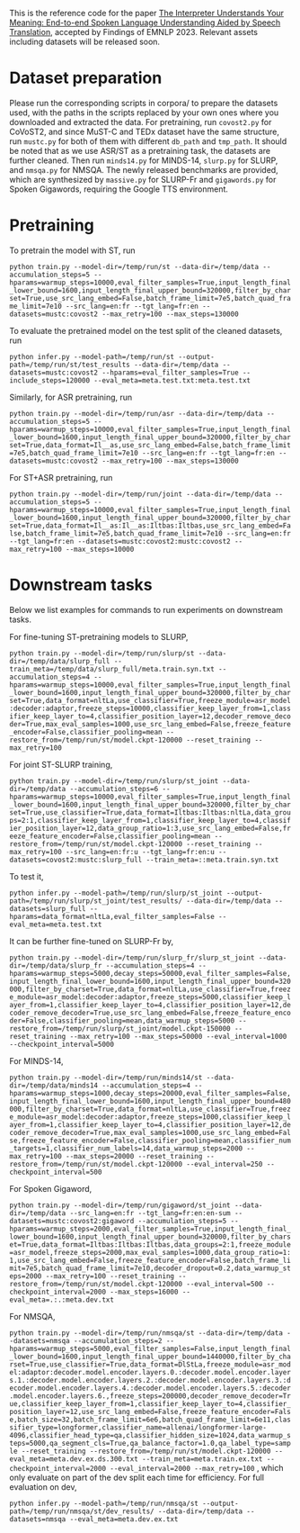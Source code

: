 This is the reference code for the paper [The Interpreter Understands Your Meaning: 
End-to-end Spoken Language Understanding Aided by Speech Translation](https://arxiv.org/abs/2305.09652), accepted by Findings of EMNLP 2023. Relevant assets including datasets will be released soon.

# Dataset preparation
Please run the corresponding scripts in corpora/ to prepare the datasets used, with the 
paths in the scripts replaced by your own ones where you downloaded and extracted the data.
For pretraining, run `covost2.py` for CoVoST2, and since MuST-C and TEDx dataset have 
the same structure, run `mustc.py` for both of them with different `db_path` and `tmp_path`.
It should be noted that as we use ASR/ST as a pretraining task, the datasets are further cleaned.
Then run `minds14.py` for MINDS-14, `slurp.py` for SLURP, and `nmsqa.py` for NMSQA.
The newly released benchmarks are provided, which are synthesized by `massive.py` for 
SLURP-Fr and `gigawords.py` for Spoken Gigawords, requiring the Google TTS environment.

# Pretraining
To pretrain the model with ST, run

`python train.py --model-dir=/temp/run/st --data-dir=/temp/data --accumulation_steps=5 --hparams=warmup_steps=10000,eval_filter_samples=True,input_length_final_lower_bound=1600,input_length_final_upper_bound=320000,filter_by_charset=True,use_src_lang_embed=False,batch_frame_limit=7e5,batch_quad_frame_limit=7e10 --src_lang=en:fr --tgt_lang=fr:en --datasets=mustc:covost2 --max_retry=100 --max_steps=130000
`

To evaluate the pretrained model on the test split of the cleaned datasets, run

`
python infer.py --model-path=/temp/run/st --output-path=/temp/run/st/test_results --data-dir=/temp/data --datasets=mustc:covost2 --hparams=eval_filter_samples=True --include_steps=120000 --eval_meta=meta.test.txt:meta.test.txt
`

Similarly, for ASR pretraining, run 

`
python train.py --model-dir=/temp/run/asr --data-dir=/temp/data --accumulation_steps=5 --hparams=warmup_steps=10000,eval_filter_samples=True,input_length_final_lower_bound=1600,input_length_final_upper_bound=320000,filter_by_charset=True,data_format=Il__as,use_src_lang_embed=False,batch_frame_limit=7e5,batch_quad_frame_limit=7e10 --src_lang=en:fr --tgt_lang=fr:en --datasets=mustc:covost2 --max_retry=100 --max_steps=130000
`

For ST+ASR pretraining, run

`
python train.py --model-dir=/temp/run/joint --data-dir=/temp/data --accumulation_steps=5 --hparams=warmup_steps=10000,eval_filter_samples=True,input_length_final_lower_bound=1600,input_length_final_upper_bound=320000,filter_by_charset=True,data_format=Il__as:Il__as:Iltbas:Iltbas,use_src_lang_embed=False,batch_frame_limit=7e5,batch_quad_frame_limit=7e10 --src_lang=en:fr --tgt_lang=fr:en --datasets=mustc:covost2:mustc:covost2 --max_retry=100 --max_steps=10000
`

# Downstream tasks
Below we list examples for commands to run experiments on downstream tasks.

For fine-tuning ST-pretraining models to SLURP,

`
python train.py --model-dir=/temp/run/slurp/st --data-dir=/temp/data/slurp_full --train_meta=/temp/data/slurp_full/meta.train.syn.txt --accumulation_steps=4 --hparams=warmup_steps=10000,eval_filter_samples=True,input_length_final_lower_bound=1600,input_length_final_upper_bound=320000,filter_by_charset=True,data_format=nltLa,use_classifier=True,freeze_module=asr_model:decoder:adaptor,freeze_steps=10000,classifier_keep_layer_from=1,classifier_keep_layer_to=4,classifier_position_layer=12,decoder_remove_decoder=True,max_eval_samples=1000,use_src_lang_embed=False,freeze_feature_encoder=False,classifier_pooling=mean --restore_from=/temp/run/st/model.ckpt-120000 --reset_training --max_retry=100
`

For joint ST-SLURP training,

`
python train.py --model-dir=/temp/run/slurp/st_joint --data-dir=/temp/data --accumulation_steps=6 --hparams=warmup_steps=10000,eval_filter_samples=True,input_length_final_lower_bound=1600,input_length_final_upper_bound=320000,filter_by_charset=True,use_classifier=True,data_format=Iltbas:Iltbas:nltLa,data_groups=2:1,classifier_keep_layer_from=1,classifier_keep_layer_to=4,classifier_position_layer=12,data_group_ratio=1:3,use_src_lang_embed=False,freeze_feature_encoder=False,classifier_pooling=mean --restore_from=/temp/run/st/model.ckpt-120000 --reset_training --max_retry=100 --src_lang=en:fr:u --tgt_lang=fr:en:u --datasets=covost2:mustc:slurp_full --train_meta=::meta.train.syn.txt
`

To test it, 

`
python infer.py --model-path=/temp/run/slurp/st_joint --output-path=/temp/run/slurp/st_joint/test_results/ --data-dir=/temp/data --datasets=slurp_full --hparams=data_format=nltLa,eval_filter_samples=False --eval_meta=meta.test.txt
`

It can be further fine-tuned on SLURP-Fr by,

`
python train.py --model-dir=/temp/run/slurp_fr/slurp_st_joint --data-dir=/temp/data/slurp_fr --accumulation_steps=4 --hparams=warmup_steps=5000,decay_steps=50000,eval_filter_samples=False,input_length_final_lower_bound=1600,input_length_final_upper_bound=320000,filter_by_charset=True,data_format=nltLa,use_classifier=True,freeze_module=asr_model:decoder:adaptor,freeze_steps=5000,classifier_keep_layer_from=1,classifier_keep_layer_to=4,classifier_position_layer=12,decoder_remove_decoder=True,use_src_lang_embed=False,freeze_feature_encoder=False,classifier_pooling=mean,data_warmup_steps=5000 --restore_from=/temp/run/slurp/st_joint/model.ckpt-150000 --reset_training --max_retry=100 --max_steps=50000 --eval_interval=1000 --checkpoint_interval=5000
`

For MINDS-14,

`
python train.py --model-dir=/temp/run/minds14/st --data-dir=/temp/data/minds14 --accumulation_steps=4 --hparams=warmup_steps=1000,decay_steps=20000,eval_filter_samples=False,input_length_final_lower_bound=1600,input_length_final_upper_bound=480000,filter_by_charset=True,data_format=nltLa,use_classifier=True,freeze_module=asr_model:decoder:adaptor,freeze_steps=1000,classifier_keep_layer_from=1,classifier_keep_layer_to=4,classifier_position_layer=12,decoder_remove_decoder=True,max_eval_samples=1000,use_src_lang_embed=False,freeze_feature_encoder=False,classifier_pooling=mean,classifier_num_targets=1,classifier_num_labels=14,data_warmup_steps=2000 --max_retry=100 --max_steps=20000 --reset_training --restore_from=/temp/run/st/model.ckpt-120000 --eval_interval=250 --checkpoint_interval=500
`

For Spoken Gigaword,

`
python train.py --model-dir=/temp/run/gigaword/st_joint --data-dir=/temp/data --src_lang=en:fr --tgt_lang=fr:en:en-sum --datasets=mustc:covost2:gigaword --accumulation_steps=5 --hparams=warmup_steps=2000,eval_filter_samples=True,input_length_final_lower_bound=1600,input_length_final_upper_bound=320000,filter_by_charset=True,data_format=Iltbas:Iltbas:Iltbas,data_groups=2:1,freeze_module=asr_model,freeze_steps=2000,max_eval_samples=1000,data_group_ratio=1:1,use_src_lang_embed=False,freeze_feature_encoder=False,batch_frame_limit=7e5,batch_quad_frame_limit=7e10,decoder_dropout=0.2,data_warmup_steps=2000 --max_retry=100 --reset_training --restore_from=/temp/run/st/model.ckpt-120000 --eval_interval=500 --checkpoint_interval=2000 --max_steps=16000 --eval_meta=.:.:meta.dev.txt
`

For NMSQA,

`
python train.py --model-dir=/temp/run/nmsqa/st --data-dir=/temp/data --datasets=nmsqa --accumulation_steps=2 --hparams=warmup_steps=5000,eval_filter_samples=False,input_length_final_lower_bound=1600,input_length_final_upper_bound=1440000,filter_by_charset=True,use_classifier=True,data_format=DlStLa,freeze_module=asr_model:adaptor:decoder.model.encoder.layers.0.:decoder.model.encoder.layers.1.:decoder.model.encoder.layers.2.:decoder.model.encoder.layers.3.:decoder.model.encoder.layers.4.:decoder.model.encoder.layers.5.:decoder.model.encoder.layers.6.,freeze_steps=200000,decoder_remove_decoder=True,classifier_keep_layer_from=1,classifier_keep_layer_to=4,classifier_position_layer=12,use_src_lang_embed=False,freeze_feature_encoder=False,batch_size=32,batch_frame_limit=6e6,batch_quad_frame_limit=6e11,classifier_type=longformer,classifier_name=allenai/longformer-large-4096,classifier_head_type=qa,classifier_hidden_size=1024,data_warmup_steps=5000,qa_segment_cls=True,qa_balance_factor=1.0,qa_label_type=sample --reset_training --restore_from=/temp/run/st/model.ckpt-120000 --eval_meta=meta.dev.ex.ds.300.txt --train_meta=meta.train.ex.txt --checkpoint_interval=2000 --eval_interval=2000 --max_retry=100
`
, which only evaluate on part of the dev split each time for efficiency. For full evaluation on dev,

`
python infer.py --model-path=/temp/run/nmsqa/st --output-path=/temp/run/nmsqa/st/dev_results/ --data-dir=/temp/data --datasets=nmsqa --eval_meta=meta.dev.ex.txt
`
